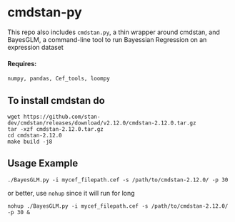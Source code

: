 # cmdstan-py
This repo also includes `cmdstan.py`, a thin wrapper around cmdstan, and BayesGLM, a command-line tool to run Bayessian Regression on an expression dataset

#### Requires:
```
numpy, pandas, Cef_tools, loompy
```
## To install cmdstan do

```
wget https://github.com/stan-dev/cmdstan/releases/download/v2.12.0/cmdstan-2.12.0.tar.gz
tar -xzf cmdstan-2.12.0.tar.gz
cd cmdstan-2.12.0
make build -j8
```

## Usage Example
```
./BayesGLM.py -i mycef_filepath.cef -s /path/to/cmdstan-2.12.0/ -p 30
```
or better, use `nohup` since it will run for long
```
nohup ./BayesGLM.py -i mycef_filepath.cef -s /path/to/cmdstan-2.12.0/ -p 30 &
```
